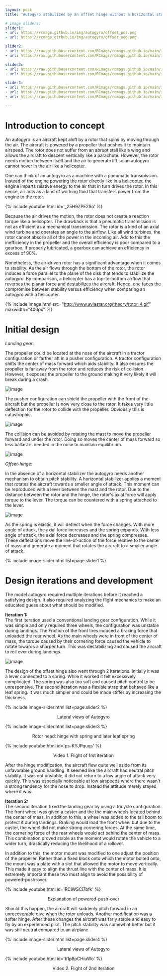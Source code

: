 ```yaml
---
layout: post
title: "Autogyro stabilized by an offset hinge without a horizontal stabilizer"

# image sliders:
slider1:
- url: https://rcmags.github.io/img/autogyro/offset_pos.png
- url: https://rcmags.github.io/img/autogyro/offset_neg.png

slider2:
- url: https://raw.githubusercontent.com/RCmags/rcmags.github.io/main/img/autogyro/version1/front.JPG
- url: https://raw.githubusercontent.com/RCmags/rcmags.github.io/main/img/autogyro/version1/side.JPG

slider3:
- url: https://raw.githubusercontent.com/RCmags/rcmags.github.io/main/img/autogyro/version1/rotor1.JPG
- url: https://raw.githubusercontent.com/RCmags/rcmags.github.io/main/img/autogyro/version1/rotor2.JPG 

slider4:
- url: https://raw.githubusercontent.com/RCmags/rcmags.github.io/main/img/autogyro/version2/front.JPG
- url: https://raw.githubusercontent.com/RCmags/rcmags.github.io/main/img/autogyro/version2/side.JPG
- url: https://raw.githubusercontent.com/RCmags/rcmags.github.io/main/img/autogyro/version2/rotor.JPG

---
```


# Introduction to concept

An autogyro is an aircraft kept aloft by a rotor that spins by moving through the air. The aircraft is powered by a propeller that pushes it to maintain airspeed. The rotor does not suffer from an abrupt stall like a wing and allows the aircraft to descent vertically like a parachute. However, the rotor needs motion between itself and the air to generate lift so an autogyro cannot hover in the air like a helicopter.

One can think of an autogyro as a machine with a pneumatic transmission. Instead of the engine powering the rotor directly like in a helicopter, the engine imparts relative energy to the air that in turn drives the rotor. In this sence, air acts as a kind of working fluid that transfers power from the engine to the rotor.

{% include youtube.html id='_25H9ZPE2So' %}   

Because the air drives the motion, the rotor does not create a reaction torque like a helicopter. The drawback is that a pneumatic transmission is not as efficient as a mechanical transmission. The rotor is a kind of an axial wind turbine and operates an angle to the airflow. Like all wind turbines, the rotor cannot absorb all of the power in the incoming air. Add to this the inefficiency in the propeller and the overall efficiency is poor compared to a gearbox. If properly lubricated, a gearbox can achieve an efficiency in excess of 90%.

Nonetheless, the air-driven rotor has a significant advantage when it comes to stability. As the air flows through the bottom of the rotor, the rotor induces a force parallel to the plane of the disk that tends to stabilize the autogyro. By comparison, a helicopter has a top-to-bottom airflow that reverses the planar force and destabilizes the aircraft. Hence, one faces the compromise between stability versus efficiency when comparing an autogyro with a helicopter.

{% include image.html src="http://www.aviastar.org/theory/rotor_4.gif" maxwidth="400px" %}

# Initial design
_Landing gear_:

The propeller could be located at the nose of the aircraft in a tractor configuration or farther aft in a pusher configuration. A tractor configuration shifts the center of mass forward which aids stability. It also ensures the propeller is far away from the rotor and reduces the risk of collision. However, it exposes the propeller to the ground making it very likely it will break during a crash.

![image](https://rcmags.github.io/img/autogyro/tractor_prop.png)

The pusher configuration can shield the propeller with the front of the aircraft but the propeller is now very close to the rotor. It takes very little deflection for the rotor to collide with the propeller. Obviously this is catastrophic.

![image](https://rcmags.github.io/img/autogyro/pusher_prop.png)

The collision can be avoided by rotating the mast to move the propeller forward and under the rotor. Doing so moves the center of mass forward so less ballast is needed in the nose to maintain equilibrium.

![image](https://rcmags.github.io/img/autogyro/pusher_hidden.png)

_Offset-hinge:_

In the absence of a horizontal stabilizer the autogyro needs another mechanism to obtain pitch stability. A horizontal stabilizer applies a moment that rotates the aircraft towards a smaller angle of attack. This moment can be reproduced with a lever between the mast and the rotor. Due to the distance between the rotor and the hinge, the rotor's axial force will apply torque to the lever. The torque can be countered with a spring attached to the lever.

![image](https://rcmags.github.io/img/autogyro/offset_balance.png)

As the spring is elastic, it will deflect when the force changes. With more angle of attack, the axial force increases and the spring expands. With less angle of attack, the axial force decreases and the spring compresses. These deflections move the line-of-action of the force relative to the center of mass and generate a moment that rotates the aircraft to a smaller angle of attack.

{% include image-slider.html list=page.slider1 %}

# Design iterations and development

The model autogyro required multiple iterations before it reached a satisfying design. It also required analyzing the flight mechanics to make an educated guess about what should be modified.  

__Iteration 1:__  
The first iteration used a conventional landing gear configuration. While it was simple and only required three wheels, the configuration was unstable during landings. The Friction of the front tires induced a braking force that unloaded the rear wheel. As the main wheels were in front of the center of mass, the torque caused by their cornering force caused the vehicle to rotate towards a sharper turn. This was destabilizing and caused the aircraft to roll over during landings.

![image](https://hangar.modelairplanenews.com/members/files/2020/10/1.jpg)

The design of the offset hinge also went through 2 iterations. Initially it was a lever connected to a spring. While it worked it felt excessively complicated. The spring was also too soft and caused pitch control to be unresponsive. The second iteration was a flexible strap that behaved like a leaf spring. It was much simpler and could be made stiffer by increasing the thickness.

{% include image-slider.html list=page.slider2 %}
<p align="center"> Lateral views of Autogyro </p>

{% include image-slider.html list=page.slider3 %}
<p align="center"> Rotor head: hinge with spring and later leaf spring  </p>

{% include youtube.html id='ps-KYJPquqs' %}     
<p align="center"> Video 1. Flight of 1rst iteration </p>

After the hinge modification, the aircraft flew quite well aside from its unfavorable ground handling. It seemed like the aircraft had neutral pitch stability. It was not unstable, it did not return to a low angle of attack very quickly. This was especially noticeable at low airspeeds where there wasn't a strong tendency for the nose to drop. Instead the attitude merely stayed where it was.

__Iteration 2:__  
The second iteration fixed the landing gear by using a tricycle configuration. The front wheel was given a caster and the the main wheels located behind the center of mass. In addition to this, a wheel was added to the tail boom to protect it during landings. Braking would load the front wheel but due to the caster, the wheel did not make strong cornering forces. At the same time, the cornering force of the rear wheels would act behind the center of mass. This combination proved stable as the moment would rotate the vehicle to a wider turn, drastically reducing the likelihood of a rollover.

In addition to this, the motor mount was modified to one adjust the position of the propeller. Rather than a fixed block onto which the motor bolted onto, the mount was a plate with a slot that allowed the motor to move vertically. This made it easy to align the thrust line with the center of mass. It is extremely important these two must align to avoid the possibility of powered-push-over.

{% include youtube.html id='RCiWSCi7bfk' %}   
<p align="center"> Explanation of powered-push-over </p>

Should this happen, the aircraft will suddenly pitch forward in an unrecoverable dive when the rotor unloads. Another modification was a softer hinge. After these changes the aircraft was farly stable and easy to fly by an experienced pilot. The pitch stability was somewhat better but it was still neutral compared to an airplane. 

{% include image-slider.html list=page.slider4 %}
<p align="center"> Lateral views of Autogyro </p>

{% include youtube.html id='b1p8pCHiuWo' %}     
<p align="center"> Video 2. Flight of 2nd iteration </p>

